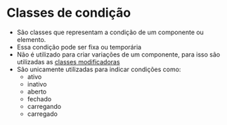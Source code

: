 # Classes de condição
- São classes que representam a condição de um componente ou elemento. 
- Essa condição pode ser fixa ou temporária
- Não é utilizado para criar variações de um componente, para isso são utilizadas as [classes modificadoras](modifiers.md)
- São unicamente utilizadas para indicar condições como:
  - ativo
  - inativo
  - aberto
  - fechado
  - carregando
  - carregado